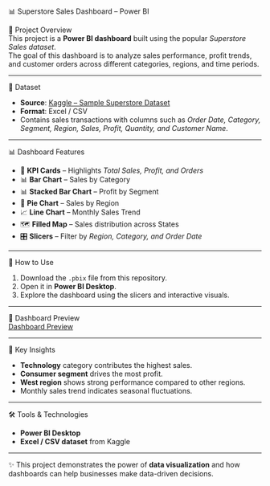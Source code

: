 📊 Superstore Sales Dashboard – Power BI  

📌 Project Overview  
This project is a **Power BI dashboard** built using the popular *Superstore Sales dataset*.  
The goal of this dashboard is to analyze sales performance, profit trends, and customer orders across different categories, regions, and time periods.  

---

📂 Dataset  
- **Source**: [Kaggle – Sample Superstore Dataset](https://www.kaggle.com/datasets)  
- **Format**: Excel / CSV  
- Contains sales transactions with columns such as *Order Date, Category, Segment, Region, Sales, Profit, Quantity, and Customer Name*.  

---

📊 Dashboard Features  
- 📌 **KPI Cards** – Highlights *Total Sales, Profit, and Orders*  
- 📊 **Bar Chart** – Sales by Category  
- 📊 **Stacked Bar Chart** – Profit by Segment  
- 🥧 **Pie Chart** – Sales by Region  
- 📈 **Line Chart** – Monthly Sales Trend  
- 🗺 **Filled Map** – Sales distribution across States  
- 🎛 **Slicers** – Filter by *Region, Category, and Order Date*  

---

🚀 How to Use  
1. Download the `.pbix` file from this repository.  
2. Open it in **Power BI Desktop**.  
3. Explore the dashboard using the slicers and interactive visuals.  

---

📸 Dashboard Preview  
[Dashboard Preview]([powerbi.png](https://github.com/ParthSoni2929/Superstore-Sales-Dashboard/blob/main/Superstore%20Sales%20Dashboard.png))  

---

📌 Key Insights  
- **Technology** category contributes the highest sales.  
- **Consumer segment** drives the most profit.  
- **West region** shows strong performance compared to other regions.  
- Monthly sales trend indicates seasonal fluctuations.  

---

🛠 Tools & Technologies  
- **Power BI Desktop**  
- **Excel / CSV dataset** from Kaggle  

---

✨ This project demonstrates the power of **data visualization** and how dashboards can help businesses make data-driven decisions.  
